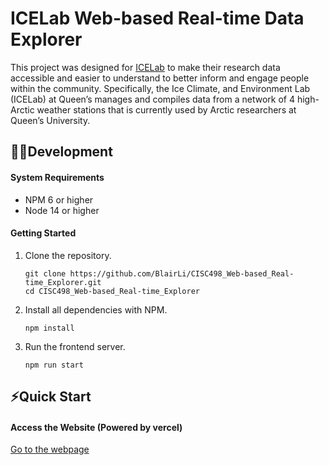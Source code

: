 # ICELab Web-based Real-time Data Explorer

This project was designed for [ICELab](https://www.queensu.ca/geographyandplanning/icelab/) to make their research data accessible and easier to understand to better inform and engage people within the community. Specifically, the Ice Climate, and Environment Lab (ICELab) at Queen’s manages and compiles data from a network of 4 high-Arctic weather stations that is currently used by Arctic researchers at Queen’s University.

## 👨‍💻Development

#### System Requirements

- NPM 6 or higher
- Node 14 or higher

#### Getting Started

1. Clone the repository.

    ```shell
    git clone https://github.com/BlairLi/CISC498_Web-based_Real-time_Explorer.git
    cd CISC498_Web-based_Real-time_Explorer
    ```
1. Install all dependencies with NPM.

    ```shell
    npm install
    ```
1. Run the frontend server.

    ```shell
    npm run start
    ```
## ⚡Quick Start
#### Access the Website (Powered by vercel)
[Go to the webpage](https://ice-lab-explorer.vercel.app)
